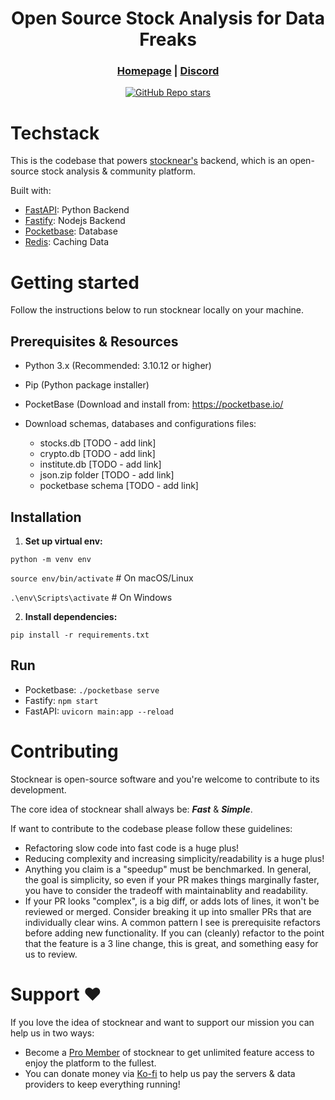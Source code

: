 <div align="center">



# **Open Source Stock Analysis for Data Freaks**

<h3>

[Homepage](https://stocknear.com/) | [Discord](https://discord.com/invite/hCwZMMZ2MT)

</h3>

[![GitHub Repo stars](https://img.shields.io/github/stars/stocknear/backend)](https://github.com/stocknear/backend/stargazers)

</div>



# Techstack
This is the codebase that powers [stocknear's](https://stocknear.com/) backend, which is an open-source stock analysis & community platform.

Built with:
- [FastAPI](https://fastapi.tiangolo.com/): Python Backend
- [Fastify](https://fastify.dev/): Nodejs Backend
- [Pocketbase](https://pocketbase.io/): Database
- [Redis](https://redis.io/): Caching Data

# Getting started
Follow the instructions below to run stocknear locally on your machine.

## Prerequisites & Resources

* Python 3.x (Recommended: 3.10.12 or higher)
* Pip (Python package installer)
* PocketBase (Download and install from: https://pocketbase.io/

* Download schemas, databases and configurations files:
  * stocks.db [TODO - add link] 
  * crypto.db [TODO - add link]
  * institute.db [TODO - add link]
  * json.zip folder [TODO - add link]
  * pocketbase schema [TODO - add link]

## Installation

1. **Set up virtual env:**

`python -m venv env`

`source env/bin/activate`  # On macOS/Linux

`.\env\Scripts\activate`   # On Windows

2. **Install dependencies:**

`pip install -r requirements.txt`

## Run

- Pocketbase: `./pocketbase serve`
- Fastify: `npm start`
- FastAPI: `uvicorn main:app --reload`

# Contributing
Stocknear is open-source software and you're welcome to contribute to its development.

The core idea of stocknear shall always be: ***Fast*** & ***Simple***.

If want to contribute to the codebase please follow these guidelines:
- Refactoring slow code into fast code is a huge plus!
- Reducing complexity and increasing simplicity/readability is a huge plus!
- Anything you claim is a "speedup" must be benchmarked. In general, the goal is simplicity, so even if your PR makes things marginally faster, you have to consider the tradeoff with maintainablity and readability.
- If your PR looks "complex", is a big diff, or adds lots of lines, it won't be reviewed or merged. Consider breaking it up into smaller PRs that are individually clear wins. A common pattern I see is prerequisite refactors before adding new functionality. If you can (cleanly) refactor to the point that the feature is a 3 line change, this is great, and something easy for us to review.

# Support ❤️
If you love the idea of stocknear and want to support our mission you can help us in two ways:
- Become a [Pro Member](https://stocknear.com/pricing) of stocknear to get unlimited feature access to enjoy the platform to the fullest.
- You can donate money via [Ko-fi](https://ko-fi.com/stocknear) to help us pay the servers & data providers to keep everything running! 
